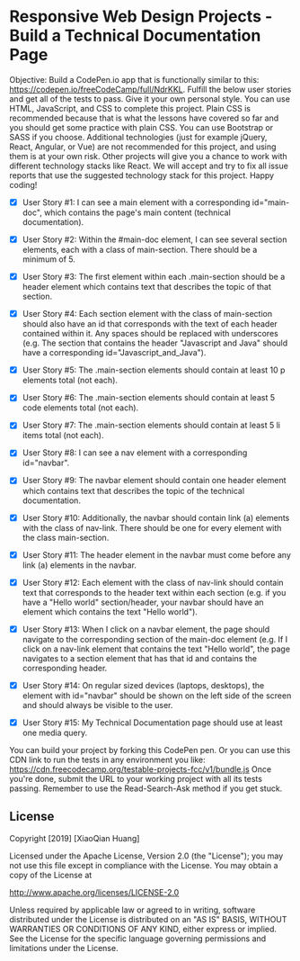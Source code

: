 # Responsive Web Design Projects - Build a Technical Documentation Page
Objective: Build a CodePen.io app that is functionally similar to this: https://codepen.io/freeCodeCamp/full/NdrKKL.
Fulfill the below user stories and get all of the tests to pass. Give it your own personal style.
You can use HTML, JavaScript, and CSS to complete this project. Plain CSS is recommended because that is what the lessons have covered so far and you should get some practice with plain CSS. You can use Bootstrap or SASS if you choose. Additional technologies (just for example jQuery, React, Angular, or Vue) are not recommended for this project, and using them is at your own risk. Other projects will give you a chance to work with different technology stacks like React. We will accept and try to fix all issue reports that use the suggested technology stack for this project. Happy coding!

- [x] User Story #1: I can see a main element with a corresponding id="main-doc", which contains the page's main content (technical documentation).

- [x] User Story #2: Within the #main-doc element, I can see several section elements, each with a class of main-section. There should be a minimum of 5.

- [x] User Story #3: The first element within each .main-section should be a header element which contains text that describes the topic of that section.

- [x] User Story #4: Each section element with the class of main-section should also have an id that corresponds with the text of each header contained within it. Any spaces should be replaced with underscores (e.g. The section that contains the header "Javascript and Java" should have a corresponding id="Javascript_and_Java").

- [x] User Story #5: The .main-section elements should contain at least 10 p elements total (not each).

- [x] User Story #6: The .main-section elements should contain at least 5 code elements total (not each).

- [x] User Story #7: The .main-section elements should contain at least 5 li items total (not each).

- [x] User Story #8: I can see a nav element with a corresponding id="navbar".

- [x] User Story #9: The navbar element should contain one header element which contains text that describes the topic of the technical documentation.

- [x] User Story #10: Additionally, the navbar should contain link (a) elements with the class of nav-link. There should be one for every element with the class main-section.

- [x] User Story #11: The header element in the navbar must come before any link (a) elements in the navbar.

- [x] User Story #12: Each element with the class of nav-link should contain text that corresponds to the header text within each section (e.g. if you have a "Hello world" section/header, your navbar should have an element which contains the text "Hello world").

- [x] User Story #13: When I click on a navbar element, the page should navigate to the corresponding section of the main-doc element (e.g. If I click on a nav-link element that contains the text "Hello world", the page navigates to a section element that has that id and contains the corresponding header.

- [x] User Story #14: On regular sized devices (laptops, desktops), the element with id="navbar" should be shown on the left side of the screen and should always be visible to the user.

- [x] User Story #15: My Technical Documentation page should use at least one media query.

You can build your project by forking this CodePen pen. Or you can use this CDN link to run the tests in any environment you like: https://cdn.freecodecamp.org/testable-projects-fcc/v1/bundle.js
Once you're done, submit the URL to your working project with all its tests passing.
Remember to use the Read-Search-Ask method if you get stuck.


## License

Copyright [2019] [XiaoQian Huang]

Licensed under the Apache License, Version 2.0 (the "License");
you may not use this file except in compliance with the License.
You may obtain a copy of the License at

http://www.apache.org/licenses/LICENSE-2.0

Unless required by applicable law or agreed to in writing, software
distributed under the License is distributed on an "AS IS" BASIS,
WITHOUT WARRANTIES OR CONDITIONS OF ANY KIND, either express or implied.
See the License for the specific language governing permissions and
limitations under the License.
